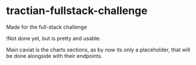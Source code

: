 # tractian-fullstack-challenge
 
Made for the full-stack challenge

!Not done yet, but is pretty and usable.

Main caviat is the charts sections, as by now its only a placeholder, that will be done alongside with their endpoints.